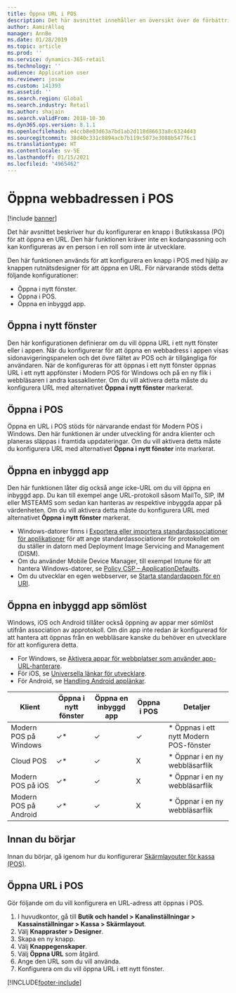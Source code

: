 ```yaml
---
title: Öppna URL i POS
description: Det här avsnittet innehåller en översikt över de förbättringar som har gjorts i produkt- och kundsökfunktionen i Dynamics 365 Commerce.
author: AamirAllaq
manager: AnnBe
ms.date: 01/28/2019
ms.topic: article
ms.prod: ''
ms.service: dynamics-365-retail
ms.technology: ''
audience: Application user
ms.reviewer: josaw
ms.custom: 141393
ms.assetid: ''
ms.search.region: Global
ms.search.industry: Retail
ms.author: shajain
ms.search.validFrom: 2018-10-30
ms.dyn365.ops.version: 8.1.1
ms.openlocfilehash: e4ccb8e03d63a7bd1ab2d118d86633a8c6324d43
ms.sourcegitcommit: 38d40c331c8894acb7b119c5073e3088b54776c1
ms.translationtype: HT
ms.contentlocale: sv-SE
ms.lasthandoff: 01/15/2021
ms.locfileid: "4965462"
---
```

# <a name="open-url-in-pos"></a>Öppna webbadressen i POS

[!include [banner](includes/banner.md)]

Det här avsnittet beskriver hur du konfigurerar en knapp i Butikskassa (PO) för att öppna en URL. Den här funktionen kräver inte en kodanpassning och kan konfigureras av en person i en roll som inte är utvecklare. 

Den här funktionen används för att konfigurera en knapp i POS med hjälp av knappen rutnätsdesigner för att öppna en URL. För närvarande stöds detta följande konfigurationer:

- Öppna i nytt fönster.
- Öppna i POS.
- Öppna en inbyggd app.

## <a name="open-in-new-window"></a>Öppna i nytt fönster

Den här konfigurationen definierar om du vill öppna URL i ett nytt fönster eller i appen. När du konfigurerar för att öppna en webbadress i appen visas sidonavigeringspanelen och det övre fältet av POS och är tillgängliga för användaren. När de konfigureras för att öppnas i ett nytt fönster öppnas URL i ett nytt appfönster i Modern POS för Windows och på en ny flik i webbläsaren i andra kassaklienter. Om du vill aktivera detta måste du konfigurera URL med alternativet **Öppna i nytt fönster** markerat.

## <a name="open-within-pos"></a>Öppna i POS

Öppna en URL i POS stöds för närvarande endast för Modern POS i Windows. Den här funktionen är under utveckling för andra klienter och planeras släppas i framtida uppdateringar. Om du vill aktivera detta måste du konfigurera URL med alternativet **Öppna i nytt fönster** inte markerat.

## <a name="open-a-native-app"></a>Öppna en inbyggd app

Den här funktionen låter dig också ange icke-URL om du vill öppna en inbyggd app. Du kan till exempel ange URL-protokoll såsom MailTo, SIP, IM eller MSTEAMS som sedan kan hanteras av respektive inbyggda appar på värdenheten. Om du vill aktivera detta måste du konfigurera URL med alternativet **Öppna i nytt fönster** markerat.

- Windows-datorer finns i [Exportera eller importera standardassociationer för applikationer](https://docs.microsoft.com/windows-hardware/manufacture/desktop/export-or-import-default-application-associations) för att ange standardassociationer för protokollet om du ställer in datorn med Deployment Image Servicing and Management (DISM).
- Om du använder Mobile Device Manager, till exempel Intune för att hantera Windows-datorer, se [Policy CSP – ApplicationDefaults](https://docs.microsoft.com/windows/client-management/mdm/policy-csp-applicationdefaults).
- Om du utvecklar en egen webbserver, se [Starta standardappen för en URI](https://docs.microsoft.com/windows/uwp/launch-resume/launch-default-app).

## <a name="open-a-native-app-seamlessly"></a>Öppna en inbyggd app sömlöst

Windows, iOS och Android tillåter också öppning av appar mer sömlöst utifrån association av approtokoll. Om din app inte redan är konfigurerad för att hantera att öppnas från en webbläsare kanske du behöver en utvecklare för att konfigurera detta.

- For Windows, se [Aktivera appar för webbplatser som använder app-URL-hanterare](https://docs.microsoft.com/windows/uwp/launch-resume/web-to-app-linking).
- För iOS, se [Universella länkar för utvecklare](https://developer.apple.com/ios/universal-links/).
- För Android, se [Handling Android applänkar](https://developer.android.com/training/app-links/).

| Klient                | Öppna i nytt fönster | Öppna en inbyggd app | Öppna i POS | Detaljer                           |
|-----------------------|--------------------|-----------------|-----------------|-----------------------------------|
| Modern POS på Windows | ✓\*                | ✓               | ✓              | \* Öppnas i ett nytt Modern POS-fönster |
| Cloud POS             | ✓\*                | ✓               | X              | \* Öppnar i en ny webbläsarflik        |
| Modern POS på iOS     | ✓\*                | ✓               | X              | \* Öppnar i en ny webbläsarflik        |
| Modern POS på Android | ✓\*                | ✓               | X              | \* Öppnar i en ny webbläsarflik        |

## <a name="before-you-begin"></a>Innan du börjar

Innan du börjar, gå igenom hur du konfigurerar [Skärmlayouter för kassa (POS)](pos-screen-layouts.md).

## <a name="open-url-in-pos"></a>Öppna URL i POS

Gör följande om du vill konfigurera en URL-adress att öppnas i POS.

1. I huvudkontor, gå till **Butik och handel \> Kanalinställningar \> Kassainställningar \> Kassa \> Skärmlayout**.
2. Välj **Knappraster \> Designer**.
3. Skapa en ny knapp.
4. Välj **Knappegenskaper**.
5. Välj **Öppna URL** som åtgärd.
6. Ange den URL som du vill använda.
7. Konfigurera om du vill öppna URL i ett nytt fönster.


[!INCLUDE[footer-include](../includes/footer-banner.md)]
